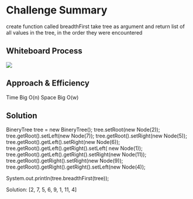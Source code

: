# Challenge Summary
<!-- Description of the challenge -->
create function called breadthFirst take tree as argument and return list of all values in the tree, in the order they were encountered

## Whiteboard Process
<!-- Embedded whiteboard image -->
![](challenge17.PNG)

## Approach & Efficiency
<!-- What approach did you take? Why? What is the Big O space/time for this approach? -->
Time Big O(n)
Space Big O(w)

## Solution
<!-- Show how to run your code, and examples of it in action -->

BineryTree tree = new BineryTree();
tree.setRoot(new Node<T>(2));
tree.getRoot().setLeft(new Node<T>(7));
tree.getRoot().setRight(new Node<T>(5));
tree.getRoot().getLeft().setRight(new Node<T>(6));
tree.getRoot().getLeft().getRight().setLeft( new Node<T>(1));
tree.getRoot().getLeft().getRight().setRight(new Node<T>(11));
tree.getRoot().getRight().setRight(new Node<T>(9));
tree.getRoot().getRight().getRight().setLeft(new Node<T>(4));


System.out.println(tree.breadthFirst(tree));

Solution: [2, 7, 5, 6, 9, 1, 11, 4]
